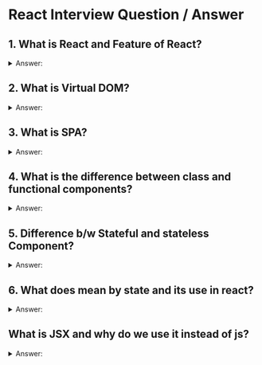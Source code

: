 # React Interview Question / Answer

## 1. What is React and Feature of React?

<details>

<summary>Answer:</summary>

<p>React is a JavaScript library that helps you build user interfaces for your websites or web applications. Think of it as a set of tools that make it easier for you to create interactive and dynamic elements on your web pages. </p>

<h3>features of React:</h3>
<ol>
<li> <b>Component-Based:</b> React divides your web page into smaller building blocks called components. These components are like puzzle pieces that you can put together to create a complete picture. Each component can have its own logic and behavior, making it easier to manage and reuse code.</li>

<li> <b>Virtual DOM:</b> React uses something called a Virtual DOM (Document Object Model) to keep track of changes in your components. When something in your component changes, React doesn't immediately update the actual webpage. Instead, it updates the Virtual DOM first, and then figures out the most efficient way to update the real DOM. This makes your web app faster and more efficient.</li>

<li> <b>Declarative Syntax:</b> In React, you describe what you want your user interface to look like in a simple and declarative way. You tell React how you want things to be, and it takes care of updating the actual interface for you. This is different from the traditional way of web development where you might have had to worry about each small change.</li>

<li> <b>Reusability</b> Since React encourages you to break your interface into components, you can reuse these components across different parts of your website. This saves you time and helps maintain consistency in your design and functionality.</li>

<li> <b>One-Way Data Flow:</b> React follows a one-way data flow, which means that the data flows in a single direction: from parent components to child components. This makes it easier to understand how data changes and where those changes are coming from.</li>

<li><b>JSX:</b> JSX is a syntax extension for JavaScript that React uses. It allows you to write HTML-like code within your JavaScript, making it easier to visualize how your components will look in the browser. </li>

</ol>

Overall, React simplifies the process of building dynamic and interactive web interfaces by breaking down your webpage into smaller reusable parts and efficiently managing updates to the user interface. 
</details>

## 2. What is Virtual DOM?

<details>
   <summary>Answer:</summary>

Imagine you have a real-world painting and a copy of that painting. You want to make changes to the copy without affecting the original. The Virtual DOM in React is like that copy of the painting.

In web development, the browser's "DOM" (Document Object Model) represents the structure of a webpage. When you use React, instead of directly changing the real DOM, React creates a Virtual DOM, which is a lightweight copy of the actual DOM.

When you make changes to your React components, these changes are first applied to the Virtual DOM. React then compares the Virtual DOM with the real DOM to figure out what parts of the actual DOM need to be updated. This comparison process is much faster than directly updating the real DOM every time you make a change.

So, think of the Virtual DOM as a smart assistant that helps React update the webpage efficiently. It's like making changes on a sketch before updating the actual painting, making the whole process smoother and faster.

</details>

## 3. What is SPA?

<details>
    <summary>Answer:</summary>
    
An SPA, which stands for "Single Page Application," is a type of website that loads and displays all its content on a single web page. Traditional websites often load new pages when you click on links, which can make them a bit slower as the whole page needs to reload.

But with SPAs, things work differently. When you interact with a button or a link in an SPA, only the necessary parts of the page get updated or replaced, without needing to reload the entire page. This makes SPAs feel faster and more responsive, similar to using a desktop application.

</details>

## 4. What is the difference between class and functional components?

<details>
  <summary>Answer:</summary>
    <table width="100%">
      <tr>
         <th>Aspect</th>
         <th>Class Components</th>
         <th>Functional Components</th>
      </tr>
      <tr>
         <td>Definition</td>
         <td>Defined using ES6 classes.</td>
         <td>Defined as JavaScript functions.</td>     
      </tr>
     <tr>
        <td>State Management</td>
        <td>Can have local state using <code>this.state.</code></td>
        <td>Use the <code>useState</code> hook for state.</td>     
     </tr>
     <tr>
        <td>Lifecycle Methods</td>
        <td>Use lifecycle methods like <code>componentDidMount</code>, etc.</td>
        <td>Use the <code>useEffect</code> hook.</td>     
     </tr>
     <tr>
        <td>Syntax</td>
        <td>More verbose and requires binding of event handlers.</td>
        <td>Simpler syntax and no binding needed.</td>     
     </tr>
     <tr>
        <td>Performance</td>
        <td>Slightly heavier due to JavaScript classes.</td>
        <td>Lighter weight, potentially better performance.</td>     
     </tr>
     <tr>
        <td>Reusability</td>
        <td>More complex to reuse logic.</td>
        <td>Easier to reuse through custom hooks.</td>     
     </tr>
     <tr>
        <td>Context and Refs</td>
        <td>Easier access to <code>this.context</code> and refs.</td>
        <td>No <code>this.context</code> and refs, but can use <code>useRef</code>.</td>     
     </tr>
     <tr>
        <td>Learning Curve</td>
        <td>Can be steeper, especially for beginners.</td>
        <td>Generally easier for beginners to grasp.</td>     
     </tr>
     <tr>
        <td>Modern React Practices</td>
        <td>Not fully aligned with modern React practices.</td>
        <td>More aligned with modern practices.</td>     
     </tr>
   </table>

</details>

## 5. Difference b/w Stateful and stateless Component?

<details>
    <summary>Answer:</summary>

<table width="100%">
      <tr>
         <th>Aspect</th>
         <th>Stateful Components</th>
         <th>Stateless Components</th>
      </tr>
      <tr>
         <td>State Management</td>
         <td>Manage their own state using <code>this.state</code>.</td>
         <td>Receive data and display it, no internal state.</td>     
      </tr>
     <tr>
        <td>Purpose</td>
        <td>Used for dynamic behavior and interaction.</td>
        <td>Used for displaying UI without complex logic.</td>     
     </tr>
     <tr>
        <td>Functional Type</td>
        <td>Class components.</td>
        <td>Function components (using <code>function</code> keyword).</td>     
     </tr>
     <tr>
        <td>Lifecycle Methods</td>
        <td>Have access to lifecycle methods like <code>componentDidMount</code>, <code>componentDidUpdate</code>, etc.</td>
        <td>No lifecycle methods until React 16.8.</td>     
     </tr>
     <tr>
        <td>Reusability</td>
        <td>Slightly less reusable due to internal state.</td>
        <td>Highly reusable as they don't hold internal state.</td>     
     </tr>
     <tr>
        <td>Performance</td>
        <td>Can have some impact on performance due to state updates.</td>
        <td>Generally better for performance as they don't manage state.</td>     
     </tr>
        
   </table>

</details>

## 6. What does mean by state and its use in react?

<details>
    <summary>Answer:</summary>
In the context of web development and React JS, "state" refers to the data that a component holds and manages. Think of it as the current condition or information that a component keeps track of.

<br/>

Imagine you're building a to-do list app using React. The state would be where you keep track of the list of tasks. Let's break it down:

1. <b>State:</b> Think of it as a container within a React component that holds data. This data can be anything you want, like numbers, text, arrays, or objects.

2. <b>Usage:</b> When your app needs to display dynamic information that can change over time, you use state. For instance, in the to-do list app, the list of tasks can change as you add or complete tasks.


In summary, state in React helps your components manage and remember data that can change as your app runs. It's a fundamental concept that allows your app to be interactive and responsive to user actions. 
</details>

## What is JSX and why do we use it instead of js?
<details>
    <summary>Answer:</summary>
JSX stands for "JavaScript XML." It's a special syntax that you use in React to describe what the user interface should look like. It might look a bit like HTML, but it's actually a mix of JavaScript and XML-like code.

<b>why we use JSX in React:</b>

1. <b>Readability:</b> JSX makes your code more readable and understandable. It closely resembles the actual UI you want to create, which makes it easier to visualize and work with.

2. <b>Familiarity:</b> If you've worked with HTML before, JSX will feel somewhat familiar. This makes it easier for web developers to transition into React.

3. <b>Components:</b> In React, you build your UI using components. JSX makes it simple to define these components by writing HTML-like code.

4. <b>JavaScript Integration:</b> JSX allows you to embed JavaScript expressions directly within the markup. This dynamic nature lets you generate dynamic content and interact with data easily.

5. <b>Performance:</b> Under the hood, JSX gets compiled to regular JavaScript by tools like Babel. This compiled code is optimized for better performance, making your app run faster.

6. <b>Tooling:</b> JSX is well-supported by development tools and extensions, which can help catch errors and provide useful hints as you code.


</details>



